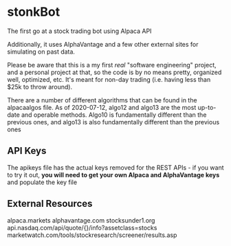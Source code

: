 # stonkBot
The first go at a stock trading bot using Alpaca API

Additionally, it uses AlphaVantage and a few other external sites for simulating on past data.

Please be aware that this is a my first _real_ "software engineering" project, and a personal project at that, so the code is by no means pretty, organized well, optimized, etc. It's meant for non-day trading (i.e. having less than $25k to throw around).

There are a number of different algorithms that can be found in the alpacaalgos file. As of 2020-07-12, algo12 and algo13 are the most up-to-date and operable methods. Algo10 is fundamentally different than the previous ones, and algo13 is also fundamentally different than the previous ones



## API Keys
The apikeys file has the actual keys removed for the REST APIs - if you want to try it out, **you will need to get your own Alpaca and AlphaVantage keys** and populate the key file



## External Resources
alpaca.markets
alphavantage.com
stocksunder1.org
api.nasdaq.com/api/quote/{}/info?assetclass=stocks
marketwatch.com/tools/stockresearch/screener/results.asp